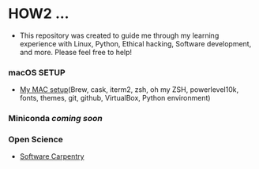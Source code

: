 # HOW2 ... 

* This repository was created to guide me through my learning experience with Linux, Python, Ethical hacking, Software development, and more. Please feel free to help!


### macOS SETUP
   
* [My MAC setup](https://github.com/fcarvalhopacheco/HOW2/blob/master/1.macos_catalina_setup/myOSsetup.md)(Brew, cask, iterm2, zsh, oh my ZSH, powerlevel10k, fonts, themes, git, github, VirtualBox, Python environment)

### Miniconda  ***coming soon***


### Open Science 

+ [Software Carpentry](https://swcarpentry.github.io/git-novice/10-open/index.html)
     

